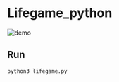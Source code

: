 # Lifegame_python

![demo](https://raw.githubusercontent.com/wiki/hiroshun/Lifegame_python/image/movie.gif)

## Run
```
python3 lifegame.py
```
